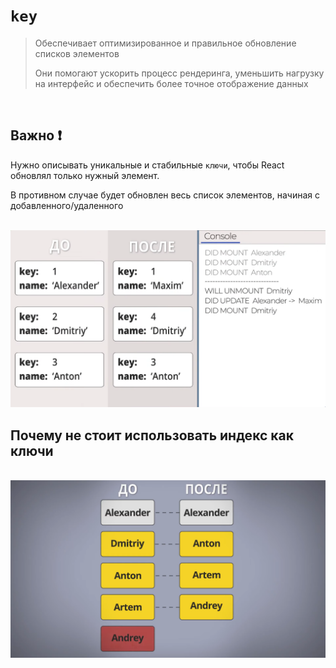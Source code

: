 # `key`
> Обеспечивает оптимизированное и правильное обновление списков элементов
> 
> Они помогают ускорить процесс рендеринга, уменьшить нагрузку на интерфейс и обеспечить более точное отображение данных

<br>

## Важно ❗

Нужно описывать уникальные и стабильные `ключи`, чтобы React обновлял только нужный элемент. 

В противном случае будет обновлен весь список элементов, начиная с добавленного/удаленного 

<br>

<img src="./img/1.png">


## Почему не стоит использовать индекс как ключи

<br>

<img src="./img/2.png">
